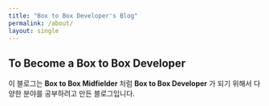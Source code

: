 ```yaml
---
title: "Box to Box Developer's Blog"
permalink: /about/
layout: single
---
```

## To Become a Box to Box Developer

이 블로그는  __Box to Box Midfielder__ 처럼 __Box to Box Developer__ 가 되기 위해서 다양한 분야를 공부하려고 만든 블로그입니다.
